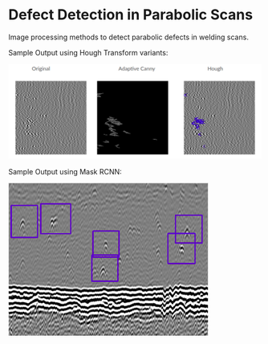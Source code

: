 # Defect Detection in Parabolic Scans

Image processing methods to detect parabolic defects in welding scans.

Sample Output using Hough Transform variants:

![output](https://github.com/RoopsaSen/TOFDScanParabolaDetection/blob/main/output1.png?raw=true)




Sample Output using Mask RCNN:

![output](https://github.com/RoopsaSen/TOFDScanParabolaDetection/blob/main/output2.png?raw=true)

